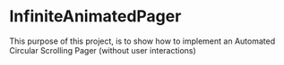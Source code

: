 # InfiniteAnimatedPager
This purpose of this project, is to show how to implement an Automated Circular Scrolling Pager (without user interactions)
